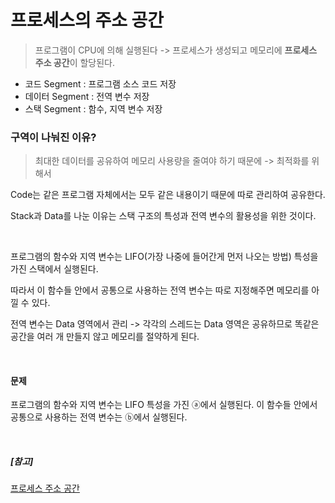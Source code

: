 # 프로세스의 주소 공간

> 프로그램이 CPU에 의해 실행된다 -> 프로세스가 생성되고 메모리에 **프로세스 주소 공간**이 할당된다.

- 코드 Segment : 프로그램 소스 코드 저장
- 데이터 Segment : 전역 변수 저장
- 스택 Segment : 함수, 지역 변수 저장

### 구역이 나눠진 이유?

> 최대한 데이터를 공유하여 메모리 사용량을 줄여야 하기 때문에 -> 최적화를 위해서

Code는 같은 프로그램 자체에서는 모두 같은 내용이기 때문에 따로 관리하여 공유한다.

Stack과 Data를 나눈 이유는 스택 구조의 특성과 전역 변수의 활용성을 위한 것이다.

<br>

프로그램의 함수와 지역 변수는 LIFO(가장 나중에 들어간게 먼저 나오는 방법) 특성을 가진 스택에서 실행된다.

따라서 이 함수들 안에서 공통으로 사용하는 전역 변수는 따로 지정해주면 메모리를 아낄 수 있다.

전역 변수는 Data 영역에서 관리 -> 각각의 스레드는 Data 영역은 공유하므로 똑같은 공간을 여러 개 만들지 않고 메모리를 절약하게 된다.

<br>

#### 문제
프로그램의 함수와 지역 변수는 LIFO 특성을 가진 ⓐ에서 실행된다.
이 함수들 안에서 공통으로 사용하는 전역 변수는 ⓑ에서 실행된다.

<br>

##### [참고]
[프로세스 주소 공간](<https://velog.io/@klm03025/%EC%9A%B4%EC%98%81%EC%B2%B4%EC%A0%9C-%ED%94%84%EB%A1%9C%EC%84%B8%EC%8A%A4-%EC%A3%BC%EC%86%8C-%EA%B3%B5%EA%B0%84>)
